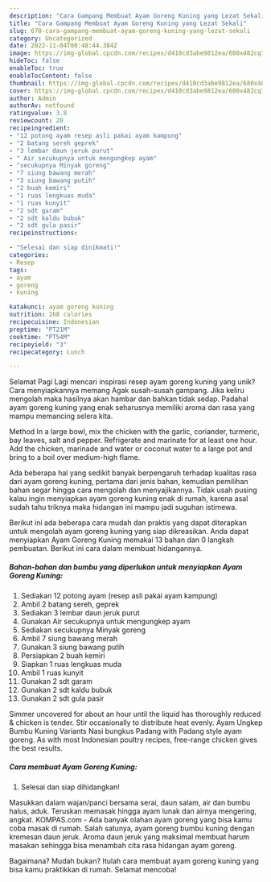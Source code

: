 ```yaml
---
description: "Cara Gampang Membuat Ayam Goreng Kuning yang Lezat Sekali"
title: "Cara Gampang Membuat Ayam Goreng Kuning yang Lezat Sekali"
slug: 670-cara-gampang-membuat-ayam-goreng-kuning-yang-lezat-sekali
category: Uncategorized
date: 2022-11-04T00:48:44.384Z
image: https://img-global.cpcdn.com/recipes/d410cd3abe9812ea/680x482cq70/ayam-goreng-kuning-foto-resep-utama.jpg
hideToc: false
enableToc: true
enableTocContent: false
thumbnail: https://img-global.cpcdn.com/recipes/d410cd3abe9812ea/680x482cq70/ayam-goreng-kuning-foto-resep-utama.jpg
cover: https://img-global.cpcdn.com/recipes/d410cd3abe9812ea/680x482cq70/ayam-goreng-kuning-foto-resep-utama.jpg
author: Admin
authorAv: notfound
ratingvalue: 3.8
reviewcount: 20
recipeingredient:
- "12 potong ayam resep asli pakai ayam kampung"
- "2 batang sereh geprek"
- "3 lembar daun jeruk purut"
- " Air secukupnya untuk mengungkep ayam"
- "secukupnya Minyak goreng"
- "7 siung bawang merah"
- "3 siung bawang putih"
- "2 buah kemiri"
- "1 ruas lengkuas muda"
- "1 ruas kunyit"
- "2 sdt garam"
- "2 sdt kaldu bubuk"
- "2 sdt gula pasir"
recipeinstructions:

- "Selesai dan siap dinikmati!"
categories:
- Resep
tags:
- ayam
- goreng
- kuning

katakunci: ayam goreng kuning 
nutrition: 268 calories
recipecuisine: Indonesian
preptime: "PT21M"
cooktime: "PT54M"
recipeyield: "3"
recipecategory: Lunch

---
```



Selamat Pagi Lagi mencari inspirasi resep ayam goreng kuning yang unik? Cara menyiapkannya memang Agak susah-susah gampang. Jika keliru mengolah maka hasilnya akan hambar dan bahkan tidak sedap. Padahal ayam goreng kuning yang enak seharusnya memiliki aroma dan rasa yang mampu memancing selera kita.


Method In a large bowl, mix the chicken with the garlic, coriander, turmeric, bay leaves, salt and pepper. Refrigerate and marinate for at least one hour. Add the chicken, marinade and water or coconut water to a large pot and bring to a boil over medium-high flame.

Ada beberapa hal yang sedikit banyak berpengaruh terhadap kualitas rasa dari ayam goreng kuning, pertama dari jenis bahan, kemudian pemilihan bahan segar hingga cara mengolah dan menyajikannya. Tidak usah pusing kalau ingin menyiapkan ayam goreng kuning enak di rumah, karena asal sudah tahu triknya maka hidangan ini mampu jadi suguhan istimewa.


Berikut ini ada beberapa cara mudah dan praktis yang dapat diterapkan untuk mengolah ayam goreng kuning yang siap dikreasikan. Anda dapat menyiapkan Ayam Goreng Kuning memakai 13 bahan dan 0 langkah pembuatan. Berikut ini cara dalam membuat hidangannya.

<!--inarticleads1-->

##### Bahan-bahan dan bumbu yang diperlukan untuk menyiapkan Ayam Goreng Kuning:

1. Sediakan 12 potong ayam (resep asli pakai ayam kampung)
1. Ambil 2 batang sereh, geprek
1. Sediakan 3 lembar daun jeruk purut
1. Gunakan  Air secukupnya untuk mengungkep ayam
1. Sediakan secukupnya Minyak goreng
1. Ambil 7 siung bawang merah
1. Gunakan 3 siung bawang putih
1. Persiapkan 2 buah kemiri
1. Siapkan 1 ruas lengkuas muda
1. Ambil 1 ruas kunyit
1. Gunakan 2 sdt garam
1. Gunakan 2 sdt kaldu bubuk
1. Gunakan 2 sdt gula pasir


Simmer uncovered for about an hour until the liquid has thoroughly reduced &amp; chicken is tender. Stir occasionally to distribute heat evenly. Ayam Ungkep Bumbu Kuning Variants Nasi bungkus Padang with Padang style ayam goreng. As with most Indonesian poultry recipes, free-range chicken gives the best results. 

<!--inarticleads2-->

##### Cara membuat Ayam Goreng Kuning:


1. Selesai dan siap dihidangkan!

Masukkan dalam wajan/panci bersama serai, daun salam, air dan bumbu halus, aduk. Teruskan memasak hingga ayam lunak dan airnya mengering, angkat. KOMPAS.com - Ada banyak olahan ayam goreng yang bisa kamu coba masak di rumah. Salah satunya, ayam goreng bumbu kuning dengan kremesan daun jeruk. Aroma daun jeruk yang maksimal membuat harum masakan sehingga bisa menambah cita rasa hidangan ayam goreng. 

Bagaimana? Mudah bukan? Itulah cara membuat ayam goreng kuning yang bisa kamu praktikkan di rumah. Selamat mencoba!
